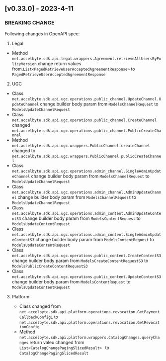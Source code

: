<a name="v0.34.0"></a>
## [v0.33.0] - 2023-4-11

### BREAKING CHANGE

Following changes in OpenAPI spec:

1. Legal

  - Method `net.accelbyte.sdk.api.legal.wrappers.Agreement.retrieveAllUsersByPolicyVersion` change return values from.`List<PagedRetrieveUserAcceptedAgreementResponse>` to `PagedRetrieveUserAcceptedAgreementResponse`

2. UGC

  - Class `net.accelbyte.sdk.api.ugc.operations.public_channel.UpdateChannel.UpdateChannel` change builder body param from `ModelsChannelRequest` to `ModelsUpdateChannelRequest`
  - Class `net.accelbyte.sdk.api.ugc.operations.public_channel.CreateChannel` changed `net.accelbyte.sdk.api.ugc.operations.public_channel.PublicCreateChannel`
  - Method `net.accelbyte.sdk.api.ugc.wrappers.PublicChannel.createChannel` changed to `net.accelbyte.sdk.api.ugc.wrappers.PublicChannel.publicCreateChannel`
  - Class `net.accelbyte.sdk.api.ugc.operations.admin_channel.SingleAdminUpdateChannel` change builder body param from `ModelsChannelRequest` to `ModelsUpdateChannelRequest`
  - Class `net.accelbyte.sdk.api.ugc.operations.admin_channel.AdminUpdateChannel` change builder body param from `ModelsChannelRequest` to `ModelsUpdateChannelRequest`
  - Class `net.accelbyte.sdk.api.ugc.operations.admin_content.AdminUpdateContentS3` change builder body param from `ModelsContentRequest` to `ModelsUpdateContentRequest`
  - Class `net.accelbyte.sdk.api.ugc.operations.admin_content.SingleAdminUpdateContentS3` change builder body param from `ModelsContentRequest` to `ModelsUpdateContentRequest`
  - Class `net.accelbyte.sdk.api.ugc.operations.public_content.CreateContentS3` change builder body param from `ModelsCreateContentRequestS3` to `ModelsPublicCreateContentRequestS3`
  - Class `net.accelbyte.sdk.api.ugc.operations.public_content.UpdateContentS3` change builder body param from `ModelsContentRequest` to `ModelsUpdateContentRequest`


3. Platform

   - Class changed from `net.accelbyte.sdk.api.platform.operations.revocation.GetPaymentCallbackConfig1`  to `net.accelbyte.sdk.api.platform.operations.revocation.GetRevocationConfig`
   - Method `net.accelbyte.sdk.api.platform.wrappers.CatalogChanges.queryChanges` return valeu changed from `List<CatalogChangePagingSlicedResult> ` to `CatalogChangePagingSlicedResult`
